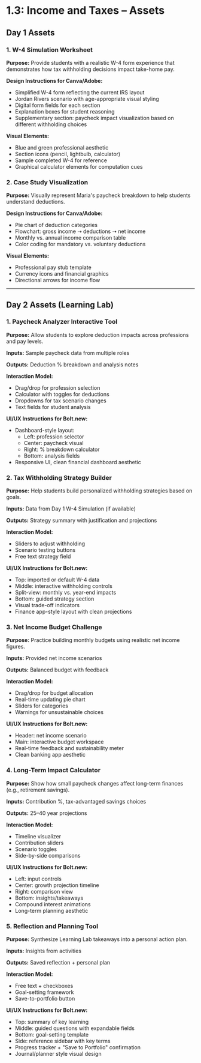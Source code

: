 # 1.3: Income and Taxes – Assets

## Day 1 Assets

### 1. W-4 Simulation Worksheet

**Purpose:** Provide students with a realistic W-4 form experience that demonstrates how tax withholding decisions impact take-home pay.

**Design Instructions for Canva/Adobe:**

- Simplified W-4 form reflecting the current IRS layout
- Jordan Rivers scenario with age-appropriate visual styling
- Digital form fields for each section
- Explanation boxes for student reasoning
- Supplementary section: paycheck impact visualization based on different withholding choices

**Visual Elements:**

- Blue and green professional aesthetic
- Section icons (pencil, lightbulb, calculator)
- Sample completed W-4 for reference
- Graphical calculator elements for computation cues

### 2. Case Study Visualization

**Purpose:** Visually represent Maria's paycheck breakdown to help students understand deductions.

**Design Instructions for Canva/Adobe:**

- Pie chart of deduction categories
- Flowchart: gross income ➝ deductions ➝ net income
- Monthly vs. annual income comparison table
- Color coding for mandatory vs. voluntary deductions

**Visual Elements:**

- Professional pay stub template
- Currency icons and financial graphics
- Directional arrows for income flow

---

## Day 2 Assets (Learning Lab)

### 1. Paycheck Analyzer Interactive Tool

**Purpose:** Allow students to explore deduction impacts across professions and pay levels.

**Inputs:** Sample paycheck data from multiple roles

**Outputs:** Deduction % breakdown and analysis notes

**Interaction Model:**

- Drag/drop for profession selection
- Calculator with toggles for deductions
- Dropdowns for tax scenario changes
- Text fields for student analysis

**UI/UX Instructions for Bolt.new:**

- Dashboard-style layout:
  - Left: profession selector
  - Center: paycheck visual
  - Right: % breakdown calculator
  - Bottom: analysis fields
- Responsive UI, clean financial dashboard aesthetic

### 2. Tax Withholding Strategy Builder

**Purpose:** Help students build personalized withholding strategies based on goals.

**Inputs:** Data from Day 1 W-4 Simulation (if available)

**Outputs:** Strategy summary with justification and projections

**Interaction Model:**

- Sliders to adjust withholding
- Scenario testing buttons
- Free text strategy field

**UI/UX Instructions for Bolt.new:**

- Top: imported or default W-4 data
- Middle: interactive withholding controls
- Split-view: monthly vs. year-end impacts
- Bottom: guided strategy section
- Visual trade-off indicators
- Finance app-style layout with clean projections

### 3. Net Income Budget Challenge

**Purpose:** Practice building monthly budgets using realistic net income figures.

**Inputs:** Provided net income scenarios

**Outputs:** Balanced budget with feedback

**Interaction Model:**

- Drag/drop for budget allocation
- Real-time updating pie chart
- Sliders for categories
- Warnings for unsustainable choices

**UI/UX Instructions for Bolt.new:**

- Header: net income scenario
- Main: interactive budget workspace
- Real-time feedback and sustainability meter
- Clean banking app aesthetic

### 4. Long-Term Impact Calculator

**Purpose:** Show how small paycheck changes affect long-term finances (e.g., retirement savings).

**Inputs:** Contribution %, tax-advantaged savings choices

**Outputs:** 25–40 year projections

**Interaction Model:**

- Timeline visualizer
- Contribution sliders
- Scenario toggles
- Side-by-side comparisons

**UI/UX Instructions for Bolt.new:**

- Left: input controls
- Center: growth projection timeline
- Right: comparison view
- Bottom: insights/takeaways
- Compound interest animations
- Long-term planning aesthetic

### 5. Reflection and Planning Tool

**Purpose:** Synthesize Learning Lab takeaways into a personal action plan.

**Inputs:** Insights from activities

**Outputs:** Saved reflection + personal plan

**Interaction Model:**

- Free text + checkboxes
- Goal-setting framework
- Save-to-portfolio button

**UI/UX Instructions for Bolt.new:**

- Top: summary of key learning
- Middle: guided questions with expandable fields
- Bottom: goal-setting template
- Side: reference sidebar with key terms
- Progress tracker + "Save to Portfolio" confirmation
- Journal/planner style visual design

